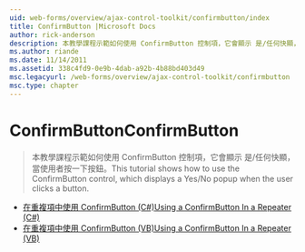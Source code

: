 ```yaml
---
uid: web-forms/overview/ajax-control-toolkit/confirmbutton/index
title: ConfirmButton |Microsoft Docs
author: rick-anderson
description: 本教學課程示範如何使用 ConfirmButton 控制項，它會顯示 是/任何快顯，當使用者按一下按鈕。
ms.author: riande
ms.date: 11/14/2011
ms.assetid: 338c4fd9-0e9b-4dab-a92b-4b88bd403d49
msc.legacyurl: /web-forms/overview/ajax-control-toolkit/confirmbutton
msc.type: chapter
---
```

<a name="confirmbutton"></a><span data-ttu-id="e4353-103">ConfirmButton</span><span class="sxs-lookup"><span data-stu-id="e4353-103">ConfirmButton</span></span>
====================
> <span data-ttu-id="e4353-104">本教學課程示範如何使用 ConfirmButton 控制項，它會顯示 是/任何快顯，當使用者按一下按鈕。</span><span class="sxs-lookup"><span data-stu-id="e4353-104">This tutorial shows how to use the ConfirmButton control, which displays a Yes/No popup when the user clicks a button.</span></span>


- [<span data-ttu-id="e4353-105">在重複項中使用 ConfirmButton (C#)</span><span class="sxs-lookup"><span data-stu-id="e4353-105">Using a ConfirmButton In a Repeater (C#)</span></span>](using-a-confirmbutton-in-a-repeater-cs.md)
- [<span data-ttu-id="e4353-106">在重複項中使用 ConfirmButton (VB)</span><span class="sxs-lookup"><span data-stu-id="e4353-106">Using a ConfirmButton In a Repeater (VB)</span></span>](using-a-confirmbutton-in-a-repeater-vb.md)
